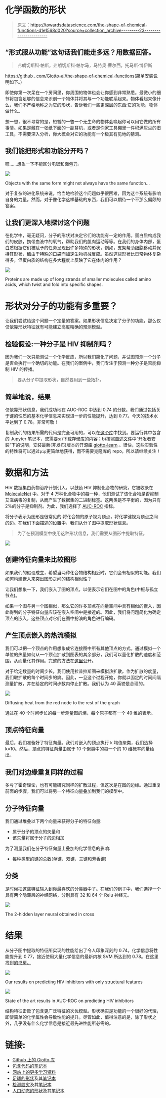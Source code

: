 # 化学函数的形状

> 原文：<https://towardsdatascience.com/the-shape-of-chemical-functions-d1e1568d020?source=collection_archive---------23----------------------->

## “形式服从功能”这句话我们能走多远？用数据回答。

> 弗朗切斯科·帕斯，弗朗切斯科·帕尔马，马特奥·曹尔西，托马斯·博伊斯

[https://github . com/Giotto-ai/the-shape-of-chemical-functions](https://github.com/giotto-ai/the-shape-of-chemical-functions)(简单安装说明如下。)

即使你第一次呆在一个房间里，你周围的物体也会让你感到非常熟悉。最微小的细节将包含足够的信息来识别一个物体并将其与一个功能联系起来。物体看起来像什么，我们不严格地称之为它的形状，告诉我们一些更深层的东西:它的功能，物体做什么。

想一想，很不寻常的是，短暂的一瞥一个无生命的物体会唤起你可以用它做的所有事情。如果是藏在一张纸下面的一副耳机，或者是你家工具棚里一件积满灰尘的旧工具，不需要深入分析，你大概会对它的功能有一个极其有见地的猜测。

## 我们能把形式和功能分开吗？

嗯……想象一下不能区分电锯和面包刀。

![](img/d9d30643b05640b2312e0be0d62f894e.png)

Objects with the same form might not always have the same function…

对于复杂的进化系统来说，恰当地检验这个问题似乎很困难，因为这个系统有影响自身的力量。然而，对于像化学这样基础的东西，我们可以期待一个不那么偏颇的答案。

## 让我们更深入地探讨这个问题

在化学中，毫无疑问，分子的形状对决定它们的功能有一定的作用。蛋白质构成我们的皮肤，携带血液中的氧气，帮助我们的肌肉运动等等。在我们的身体内部，蛋白质根据它们被赋予的任务呈现出许多特殊的形状，例如，支架帮助细胞移动并保持其形状，酶由于特殊的口袋而加速生物机械反应。虽然这些形状比日常物体复杂得多，但蛋白质的结构在多大程度上反映了它在体内的作用？

![](img/99ed59dfd71c4dfd78e454e13adc0ab5.png)

Proteins are made up of long strands of smaller molecules called amino acids, which twist and fold into specific shapes.

# 形状对分子的功能有多重要？

让我们尝试给这个问题一个定量的答案。如果形状信息决定了分子的功能，那么仅仅依靠形状特征就有可能建立高度精确的预测模型。

## 检验假设:一种分子是 HIV 抑制剂吗？

因为我们一次只能测试一个化学反应，所以我们简化了问题，并试图预测一个分子是否会执行一个确切的功能。在我们的案例中，我们专注于预测一种分子是否能抑制 HIV 的传播。

> 要从分子中提取形状，自然要用到一些拓扑。

## 简单地说，结果

仅依靠形状信息，我们成功地在 AUC-ROC 中达到 0.74 的分数。我们通过包括关于键的性质的基本化学信息来实现进一步的性能提升，达到 0.77。今天的技术水平达到了 0.78。非常可敬！

复制我们的结果所需的代码是完全可用的，可以在[这个库](https://github.com/giotto-ai/the-shape-of-chemical-functions)中找到。要运行其中包含的 Jupyter 笔记本，您需要:a)下载存储库的内容；b)按照[自述文件](https://github.com/giotto-ai/giotto-learn/blob/master/README.rst)中“开发者安装”下的说明，安装最新(非发布)版本的开源库 [giotto-learn](https://github.com/giotto-ai/giotto-learn) 。很快，这些实验性的特性将可以通过`pip`更简单地获得，而不需要克隆库的 repo，所以请继续关注！

# 数据和方法

HIV 数据集由药物治疗计划引入，以鼓励 HIV 抑制化合物的研究，它被收录在 [MoleculeNet](http://moleculenet.ai/) 中。对于 4 万种化合物中的每一种，他们测试了该化合物是否抑制艾滋病毒的复制，从而产生了数据集的二进制标签。这两类是不平衡的，因为只有 2%的分子是抑制剂。为此，我们选择了 [AUC-ROC](https://en.wikipedia.org/wiki/Receiver_operating_characteristic) 指标。

将分子表示为图形是很常见的:将化合物的原子视为顶点，将化学键视为顶点之间的边。在我们下面描述的设置中，我们从分子图中提取形状信息。

> 为了在预测模型中使用这种形状信息，我们需要从图形中提取特征。

![](img/7224559247fb63a4547a8ae11bbfcf04.png)

## 创建特征向量来比较图形

如果我们的假设成立，希望当两种化合物结构相近时，它们会有相似的功能。我们如何构建嵌入来突出图形之间的结构相似性？

让我们想象一下，我们嵌入了图的顶点，以便表示它们在图中的角色(中枢与孤立节点)。

如果一个图与另一个图相似，那么它的许多顶点在向量空间中具有相似的嵌入，因此得到的分子特征向量应该在嵌入空间中是接近的。因此，我们将问题简化为确定顶点的嵌入，这些顶点对它们在图中扮演的角色进行编码。

## 产生顶点嵌入的热流模拟

我们可以把一个顶点的作用想象成它连接图中所有其他顶点的方式。通过模拟一个单位的热量如何从一个顶点扩散到图表的其余部分，我们可以量化扩散的速度和范围，从而量化其作用。完整的方法在[这里](http://snap.stanford.edu/graphwave/)公开。

对于给定数量的时间步长，我们使用拉普拉斯图来模拟热扩散。作为扩散的度量，我们取扩散的每个时间步的熵。因此，一旦这个过程开始，你就以固定的时间间隔测量扩散，并在给定的时间步数内停止扩散。我们认为 40 英镑是合理的。

![](img/6fdb9213195d28f5f10947e43c0cd7bb.png)

Diffusing heat from the red node to the rest of the graph

通过在 40 个时间步长的每一步测量图的熵，每个原子都有一个 40 维的表示。

## 顶点特征向量

最后，我们准备好了特征向量。我们对嵌入的顶点执行 k 均值聚类，我们选择 k=10。然后，顶点的特征向量由属于 10 个聚类中的每一个的 10 维概率向量给出。

## 我们对边缘重复同样的过程

多亏了霍奇理论，也有可能研究同样的扩散过程，但这次是在图的边缘。通过重复前面的步骤，我们可以将另一个特征向量叠加到我们的模型中。

## 分子特征向量

我们通过堆叠以下两个向量来获得分子的特征向量:

*   属于分子的顶点的矢量和
*   该矢量将属于分子的边相加

为了测量我们在分子特征向量上叠加的化学信息的影响:

*   每种类型的键的总数(单键、双键、三键和芳香键)

## 分类

是时候把这些特征输入到你最喜欢的分类器中了。在我们的例子中，我们选择一个具有两个隐藏层的神经网络，分别具有 32 和 64 个 Relu 神经元。

![](img/bf2b58b5376ae91c76deae9bc52d4611.png)

The 2-hidden layer neural obtained in cross

# 结果

从分子图中提取的特征所实现的性能给出了令人印象深刻的 0.74。化学信息将性能提升到 0.77，接近使用大量化学信息的最新内核 SVM 所达到的 0.78。在这里找到[的书房。](https://pubs.rsc.org/en/content/articlelanding/2018/sc/c7sc02664a#!divAbstract)

![](img/8e0b4edb9add3bae364f14f59042c411.png)

Our results on predicting HIV inhibitors with only structural features

![](img/bd402ae21e54cf467d79a38412d05f79.png)

State of the art results in AUC-ROC on predicting HIV inhibitors

结构特征击败了包含更广泛特征的次优模型。形状确实是功能的一个很好的代理，即使简单的化学属性会导致性能的提升。尽管如此，值得注意的是，除了形状之外，几乎没有什么化学信息是接近最先进性能所必需的。

# 链接:

*   [Github 上的 Giotto 库](https://github.com/giotto-ai/giotto-learn)
*   [包含代码的笔记本](https://github.com/giotto-ai/the-shape-of-chemical-functions)
*   [网站上的更多学习资料](https://giotto.ai/)
*   [足球的形状](/the-shape-of-football-games-1589dc4e652a)及其[笔记本](https://github.com/giotto-ai/noise-to-signal)
*   [检测股灾](/detecting-stock-market-crashes-with-topological-data-analysis-7d5dd98abe42)及其[笔记本](https://github.com/giotto-ai/stock-market-crashes)
*   [人口动态的形状](/the-shape-of-population-dynamics-ba70f253919f)及其[笔记本](https://github.com/giotto-ai/beetles-tda)